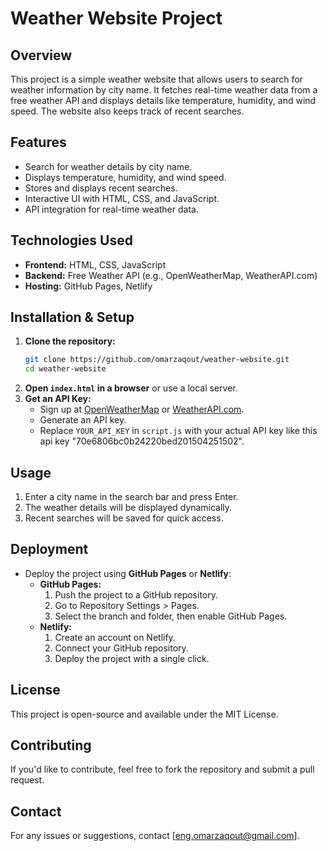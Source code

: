 # Weather Website Project

## Overview
This project is a simple weather website that allows users to search for weather information by city name. It fetches real-time weather data from a free weather API and displays details like temperature, humidity, and wind speed. The website also keeps track of recent searches.

## Features
- Search for weather details by city name.
- Displays temperature, humidity, and wind speed.
- Stores and displays recent searches.
- Interactive UI with HTML, CSS, and JavaScript.
- API integration for real-time weather data.

## Technologies Used
- **Frontend:** HTML, CSS, JavaScript
- **Backend:** Free Weather API (e.g., OpenWeatherMap, WeatherAPI.com)
- **Hosting:** GitHub Pages, Netlify

## Installation & Setup
1. **Clone the repository:**
   ```sh
   git clone https://github.com/omarzaqout/weather-website.git
   cd weather-website
   ```
2. **Open `index.html` in a browser** or use a local server.
3. **Get an API Key:**
   - Sign up at [OpenWeatherMap](https://openweathermap.org/) or [WeatherAPI.com](https://www.weatherapi.com/).
   - Generate an API key.
   - Replace `YOUR_API_KEY` in `script.js` with your actual API key like this api key "70e6806bc0b24220bed201504251502".

## Usage
1. Enter a city name in the search bar and press Enter.
2. The weather details will be displayed dynamically.
3. Recent searches will be saved for quick access.

## Deployment
- Deploy the project using **GitHub Pages** or **Netlify**:
  - **GitHub Pages:**
    1. Push the project to a GitHub repository.
    2. Go to Repository Settings > Pages.
    3. Select the branch and folder, then enable GitHub Pages.
  - **Netlify:**
    1. Create an account on Netlify.
    2. Connect your GitHub repository.
    3. Deploy the project with a single click.

## License
This project is open-source and available under the MIT License.

## Contributing
If you'd like to contribute, feel free to fork the repository and submit a pull request.

## Contact
For any issues or suggestions, contact [eng.omarzaqout@gmail.com].


